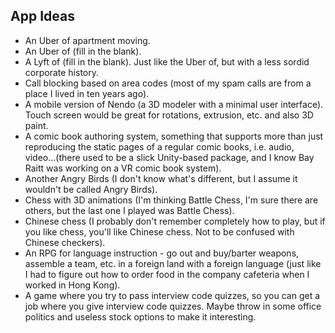 ## App Ideas

- An Uber of apartment moving.
- An Uber of (fill in the blank).
- A Lyft of (fill in the blank). Just like the Uber of, but with a less sordid corporate history.
- Call blocking based on area codes (most of my spam calls are from a place I lived in ten years ago).
- A mobile version of Nendo (a 3D modeler with a minimal user interface). Touch screen would be great for rotations, extrusion, etc. and also 3D paint.
- A comic book authoring system, something that supports more than just reproducing the static pages of a regular comic books, i.e. audio, video...(there used to be a slick Unity-based package, and I know Bay Raitt was working on a VR comic book system).
- Another Angry Birds (I don't know what's different, but I assume it wouldn't be called Angry Birds).
- Chess with 3D animations (I'm thinking Battle Chess, I'm sure there are others, but the last one I played was Battle Chess).
- Chinese chess (I probably don't remember completely how to play, but if you like chess, you'll like Chinese chess. Not to be confused with Chinese checkers).
- An RPG for language instruction - go out and buy/barter weapons, assemble a team, etc. in a foreign land with a foreign language (just like I had to figure out how to order food in the company cafeteria when I worked in Hong Kong).
- A game where you try to pass interview code quizzes, so you can get a job where you give interview code quizzes. Maybe throw in some office politics and useless stock options to make it interesting.

